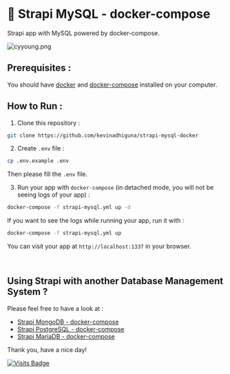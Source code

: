 # 🌈 Strapi MySQL - docker-compose

Strapi app with MySQL powered by docker-compose.

<img src="https://s9.gifyu.com/images/cyyoung.png" alt="cyyoung.png" border="0" />

## Prerequisites :

You should have [docker](https://docs.docker.com/engine/install/) and [docker-compose](https://docs.docker.com/compose/install/) installed on your computer.

## How to Run :

1) Clone this repository :
```bash
git clone https://github.com/kevinadhiguna/strapi-mysql-docker
```

2) Create `.env` file :
```bash
cp .env.example .env
```

Then please fill the `.env` file.

3) Run your app with `docker-compose` (in detached mode, you will not be seeing logs of your app) :
```bash
docker-compose -f strapi-mysql.yml up -d
```

If you want to see the logs while running your app, run it with :
```bash
docker-compose -f strapi-mysql.yml up
```

You can visit your app at `http://localhost:1337` in your browser.


<br/>

## Using Strapi with another Database Management System ?

Please feel free to have a look at :
- [Strapi MongoDB - docker-compose](https://github.com/kevinadhiguna/strapi-mongo-docker)
- [Strapi PostgreSQL - docker-compose](https://github.com/kevinadhiguna/strapi-postgresql-docker)
- [Strapi MariaDB - docker-compose](https://github.com/kevinadhiguna/strapi-mariadb-docker)

Thank you, have a nice day!
<br/>

[![Visits Badge](https://badges.pufler.dev/visits/kevinadhiguna/strapi-mysql-docker)](https://github.com/kevinadhiguna)
